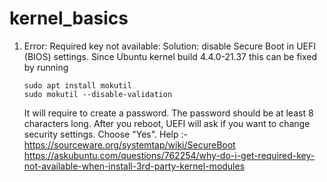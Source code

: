 # kernel_basics

1. Error: Required key not available: Solution: disable Secure Boot in UEFI (BIOS) settings.
   Since Ubuntu kernel build 4.4.0-21.37 this can be fixed by running
   ```
   sudo apt install mokutil
   sudo mokutil --disable-validation
   ```
   It will require to create a password. The password should be at least 8 characters long. After you reboot, UEFI will ask if you want to change security settings. Choose "Yes".
   Help :-
   https://sourceware.org/systemtap/wiki/SecureBoot
   https://askubuntu.com/questions/762254/why-do-i-get-required-key-not-available-when-install-3rd-party-kernel-modules
